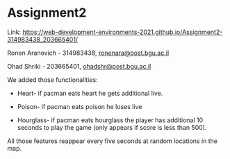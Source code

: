 # Assignment2
 
Link: https://web-development-environments-2021.github.io/Assignment2-314983438_203665401/

Ronen Aranovich - 314983438, ronenara@post.bgu.ac.il

Ohad Shriki - 203665401, ohadshr@post.bgu.ac.il

We added those functionalities:

-	Heart- if pacman eats heart he gets additional live.

-	Poison- if pacman eats poison he loses live

-	Hourglass- if pacman eats hourglass the player has additional 10 seconds to play the game (only appears if score is less than 500).

All those features reappear every five seconds at random locations in the map.


